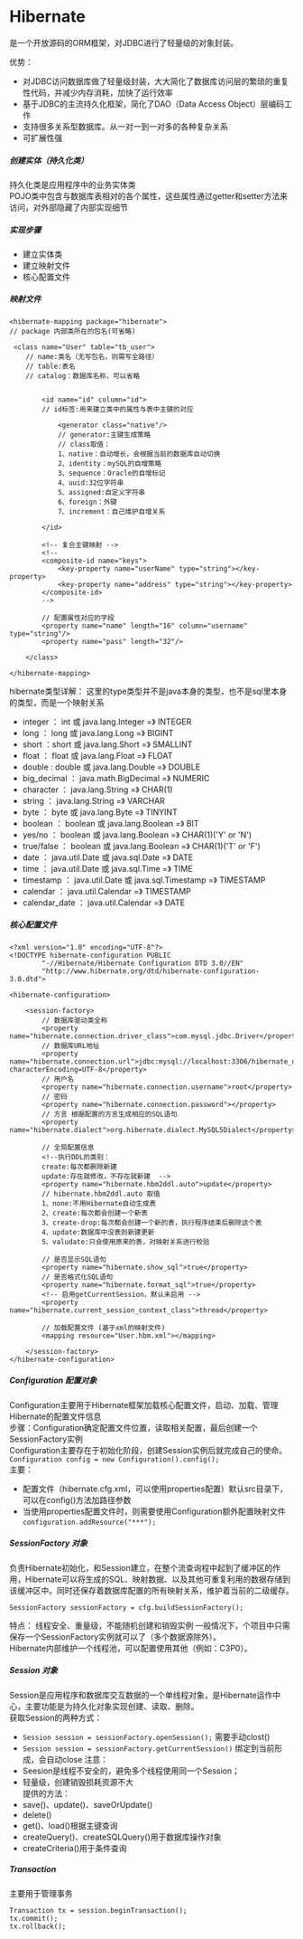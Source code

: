 # Hibernate 
是一个开放源码的ORM框架，对JDBC进行了轻量级的对象封装。  

优势：  
* 对JDBC访问数据库做了轻量级封装，大大简化了数据库访问层的繁琐的重复性代码，并减少内存消耗，加快了运行效率  
* 基于JDBC的主流持久化框架，简化了DAO（Data Access Object）层编码工作  
* 支持很多关系型数据库。从一对一到一对多的各种复杂关系  
* 可扩展性强  


##### 创建实体（持久化类）  
持久化类是应用程序中的业务实体类  
POJO类中包含与数据库表相对的各个属性，这些属性通过getter和setter方法来访问，对外部隐藏了内部实现细节  

##### 实现步骤  
* 建立实体类  
* 建立映射文件  
* 核心配置文件


##### 映射文件 
```
<hibernate-mapping package="hibernate">
// package 内部类所在的包名(可省略)

 <class name="User" table="tb_user">
 	// name:类名（无写包名，则需写全路径）
 	// table:表名
 	// catalog：数据库名称，可以省略
 	
 	
        <id name="id" column="id">
        // id标签:用来建立类中的属性与表中主键的对应

            <generator class="native"/>
            // generator:主键生成策略
            // class取值：
            1、native：自动增长，会根据当前的数据库自动切换
            2、identity：mySQL的自增策略
            3、sequence：Oracle的自增标记
            4、uuid:32位字符串
            5、assigned:自定义字符串
            6、foreign：外键
            7、increment：自己维护自增关系
          
        </id>
   		
        <!-- 复合主键映射 -->
        <!--
        <composite-id name="keys">
            <key-property name="userName" type="string"></key-property>
            <key-property name="address" type="string"></key-property>
        </composite-id>
        -->
        
        // 配置属性对应的字段
        <property name="name" length="16" column="username" type="string"/>
        <property name="pass" length="32"/>  

    </class>

</hibernate-mapping>
```
     

hibernate类型详解：
这里的type类型并不是java本身的类型，也不是sql里本身的类型，而是一个映射关系  
* integer ：	int 或 java.lang.Integer  =》	INTEGER  
* long ：	long 或 java.lang.Long  =》	BIGINT   
* short ：short 或 java.lang.Short  =》	SMALLINT  
* float ：	float 或 java.lang.Float  =》	FLOAT  
* double :	double 或 java.lang.Double  =》	DOUBLE  
* big_decimal ：	java.math.BigDecimal  =》	NUMERIC  
* character ：	java.lang.String  =》	CHAR(1)  
* string ：	java.lang.String  =》	VARCHAR  
* byte ：	byte 或 java.lang.Byte  =》	TINYINT  
* boolean ：	boolean 或 java.lang.Boolean  =》	BIT  
* yes/no ：	boolean 或 java.lang.Boolean	  =》 CHAR(1)('Y' or 'N')  
* true/false ：	boolean 或 java.lang.Boolean  =》	CHAR(1)('T' or 'F')  
* date ： java.util.Date 或 java.sql.Date =》	DATE  
* time ：	java.util.Date 或 java.sql.Time =》	TIME  
* timestamp ： 	java.util.Date 或 java.sql.Timestamp =》	TIMESTAMP  
* calendar  ：	java.util.Calendar =》	TIMESTAMP  
* calendar_date ：	java.util.Calendar =》	DATE  

##### 核心配置文件  
```
<?xml version="1.0" encoding="UTF-8"?>
<!DOCTYPE hibernate-configuration PUBLIC
        "-//Hibernate/Hibernate Configuration DTD 3.0//EN"
        "http://www.hibernate.org/dtd/hibernate-configuration-3.0.dtd">

<hibernate-configuration>
    
    <session-factory>
        // 数据库驱动类全称
        <property name="hibernate.connection.driver_class">com.mysql.jdbc.Driver</property>
        // 数据库URL地址
        <property name="hibernate.connection.url">jdbc:mysql://localhost:3306/hibernate_db?characterEncoding=UTF-8</property>
        // 用户名
        <property name="hibernate.connection.username">root</property>
        // 密码
        <property name="hibernate.connection.password"></property>
        // 方言 根据配置的方言生成相应的SQL语句
        <property name="hibernate.dialect">org.hibernate.dialect.MySQL5Dialect</property>
        
        // 全局配置信息
        <!--执行DDL的类别：
        create:每次都删除新建
        update:存在就修改，不存在就新建  -->
        <property name="hibernate.hbm2ddl.auto">update</property>
        // hibernate.hbm2ddl.auto 取值
        1、none:不用Hibernate自动生成表
        2、create:每次都会创建一个新表
        3、create-drop:每次都会创建一个新的表，执行程序结束后删除这个表
        4、update:数据库中没表则新建更新
        5、valudate:只会使用原来的表，对映射关系进行校验
        
        // 是否显示SQL语句
        <property name="hibernate.show_sql">true</property>
        // 是否格式化SQL语句
        <property name="hibernate.format_sql">true</property>
        <!-- 启用getCurrentSession，默认未启用 -->
        <property name="hibernate.current_session_context_class">thread</property>
        
        // 加载配置文件 (基于xml的映射文件)
        <mapping resource="User.hbm.xml"></mapping>
        
    </session-factory>
</hibernate-configuration>
```

##### Configuration 配置对象
Configuration主要用于Hibernate框架加载核心配置文件，启动、加载、管理Hibernate的配置文件信息  
步骤：Configuration确定配置文件位置，读取相关配置，最后创建一个SessionFactory实例   
Configuration主要存在于初始化阶段，创建Session实例后就完成自己的使命。
`Configuration config = new Configuration().config();`  
主要：  
* 配置文件（hibernate.cfg.xml，可以使用properties配置）默认src目录下， 可以在config()方法加路径参数    
* 当使用properties配置文件时，则需要使用Configuration额外配置映射文件  `configuration.addResource("***");`

##### SessionFactory 对象
负责Hibernate初始化，和Session建立，在整个流查询程中起到了缓冲区的作用，Hibernate可以将生成的SQL、映射数据、以及其他可重复利用的数据存储到该缓冲区中。同时还保存着数据库配置的所有映射关系，维护着当前的二级缓存。

```
SessionFactory sessionFactory = cfg.buildSessionFactory();
```
特点：  线程安全、重量级，不能随机创建和销毁实例
一般情况下，个项目中只需保存一个SessionFactory实例就可以了（多个数据源除外）。   
Hibernate内部维护一个线程池，可以配置使用其他（例如：C3P0）。   

##### Session 对象  
Session是应用程序和数据库交互数据的一个单线程对象，是Hibernate运作中心，主要功能是为持久化对象实现创建、读取、删除。  
获取Session的两种方式：  
* `Session session = sessionFactory.openSession();` 需要手动clost()
* `Session session = sessionFactory.getCurrentSession()` 绑定到当前形成，会自动close
注意：  
* Seesion是线程不安全的，避免多个线程使用同一个Session；  
* 轻量级，创建销毁损耗资源不大  
提供的方法：  
* save()、update()、saveOrUpdate()
* delete()
* get()、load()根据主键查询
* createQuery()、createSQLQuery()用于数据库操作对象
* createCriteria()用于条件查询

##### Transaction
主要用于管理事务  

```
Transaction tx = session.beginTransaction();
tx.commit();
tx.rollback();
```










































